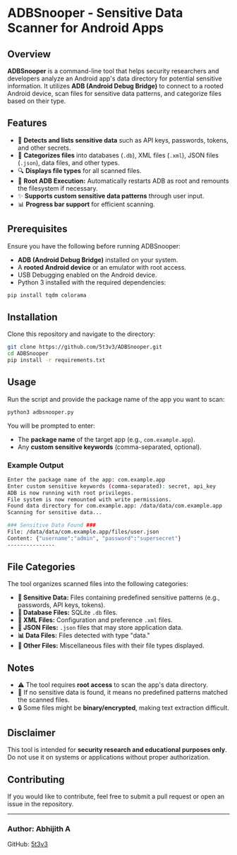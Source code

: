 # ADBSnooper - Sensitive Data Scanner for Android Apps

## Overview
**ADBSnooper** is a command-line tool that helps security researchers and developers analyze an Android app's data directory for potential sensitive information. It utilizes **ADB (Android Debug Bridge)** to connect to a rooted Android device, scan files for sensitive data patterns, and categorize files based on their type.

## Features
- 🚀 **Detects and lists sensitive data** such as API keys, passwords, tokens, and other secrets.
- 📂 **Categorizes files** into databases (`.db`), XML files (`.xml`), JSON files (`.json`), data files, and other types.
- 🔍 **Displays file types** for all scanned files.
- 🔑 **Root ADB Execution:** Automatically restarts ADB as root and remounts the filesystem if necessary.
- ✨ **Supports custom sensitive data patterns** through user input.
- 📊 **Progress bar support** for efficient scanning.

## Prerequisites
Ensure you have the following before running ADBSnooper:

- **ADB (Android Debug Bridge)** installed on your system.
- A **rooted Android device** or an emulator with root access.
- USB Debugging enabled on the Android device.
- Python 3 installed with the required dependencies:
```sh
pip install tqdm colorama
```
## Installation

Clone this repository and navigate to the directory:

```sh
git clone https://github.com/5t3v3/ADBSnooper.git
cd ADBSnooper
pip install -r requirements.txt
```

## Usage

Run the script and provide the package name of the app you want to scan:

```sh
python3 adbsnooper.py
```

You will be prompted to enter:
- The **package name** of the target app (e.g., `com.example.app`).
- Any **custom sensitive keywords** (comma-separated, optional).

### Example Output
```sh
Enter the package name of the app: com.example.app
Enter custom sensitive keywords (comma-separated): secret, api_key
ADB is now running with root privileges.
File system is now remounted with write permissions.
Found data directory for com.example.app: /data/data/com.example.app
Scanning for sensitive data...

### Sensitive Data Found ###
File: /data/data/com.example.app/files/user.json
Content: {"username":"admin", "password":"supersecret"}
---------------
```

## File Categories

The tool organizes scanned files into the following categories:

- **🔐 Sensitive Data:** Files containing predefined sensitive patterns (e.g., passwords, API keys, tokens).
- **📁 Database Files:** SQLite `.db` files.
- **📜 XML Files:** Configuration and preference `.xml` files.
- **📄 JSON Files:** `.json` files that may store application data.
- **📊 Data Files:** Files detected with type "data."
- **📂 Other Files:** Miscellaneous files with their file types displayed.

## Notes

- ⚠️ The tool requires **root access** to scan the app's data directory.
- 🔎 If no sensitive data is found, it means no predefined patterns matched the scanned files.
- 🔒 Some files might be **binary/encrypted**, making text extraction difficult.

## Disclaimer

This tool is intended for **security research and educational purposes only**. Do not use it on systems or applications without proper authorization.

## Contributing

If you would like to contribute, feel free to submit a pull request or open an issue in the repository.

---
### Author: Abhijith A
GitHub: [5t3v3](https://github.com/5t3v3)
